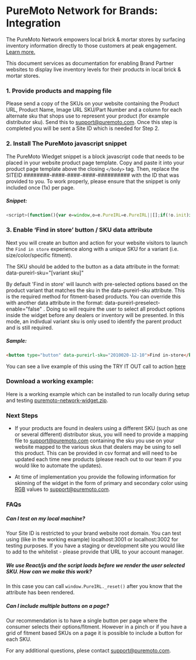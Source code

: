 # PureMoto Network for Brands: Integration

The PureMoto Network empowers local brick & mortar stores by surfacing inventory information directly to those customers at peak engagement. [Learn more.](https://puremoto.com/irl/partners)

This document services as documentation for enabling Brand Partner websites to display live inventory levels for their products in local brick & mortar stores.

### 1. Provide products and mapping file

Please send a copy of the SKUs on your website containing the Product URL, Product Name, Image URL  SKU/Part Number and a column for each alternate sku that shops use to represent your product (for example distributor sku). Send this to [support@puremoto.com](support@puremoto.com). Once this step is completed you will be sent a Site ID which is needed for Step 2.

### 2. Install The PureMoto javascript snippet

The PureMoto Wiedget snippet is a block javascript code that needs to be placed in your website product page template. Copy and paste it into your product page template above the closing ```</body>``` tag. Then, replace the SITEID ########-####-####-####-########## with the ID that was provided to you. To work properly, please ensure that the snippet is only included once (1x) per page.

##### Snippet:

```js
<script>(function(){var e=window,o=e.PureIRL=e.PureIRL||[];if(!o.init)if(o._isLoaded)e.console&&console.error&&console.error("PureIRL snippet included twice.");else{var n=document;o._isLoaded=!0,o.load=function(){var e=n.createElement("script");e.type="text/javascript",e.async=!0,e.src="https://puremoto.com/irl/api/embed";var o=n.getElementsByTagName("script")[0];o.parentNode.insertBefore(e,o)},o.VERSION="0.0.1",o.SITEID="########-####-####-####-##########",e.addEventListener("load",()=>o.load("panel"),!1)}})();</script>
```

### 3. Enable ‘Find in store’ button / SKU data attribute

Next you will create an button and action for your website visitors to launch the `Find in store` experience along with a unique SKU for a variant (i.e. size/color/specific fitment).

The SKU should be added to the button as a data attribute in the format: data-pureirl-sku="[variant sku]"

By default 'Find in store' will launch with pre-selected options based on the product variant that matches the sku in the data-pureirl-sku attribute. This is the required method for fitment-based products. You can override this with another data attribute in the format: data-pureirl-preselect-enable="false" . Doing so will require the user to select all product options inside the widget before any dealers or inventory will be presented. In this mode, an indivdual variant sku is only used to identify the parent product and is still required.

##### Sample:
```html
<button type="button" data-pureirl-sku="2010020-12-10">Find in-store</button>
```

You can see a live example of this using the TRY IT OUT call to action [here](https://puremoto.com/irl/partners)

### Download a working example:

Here is a working example which can be installed to run locally during setup and testing
[puremoto-network-widget.zip](puremoto-network-widget.zip).

### Next Steps

* If your products are found in dealers using a different SKU (such as one or several different) distributor skus, you will need to provide a mapping file to [support@puremoto.com](support@pureputo.com) containing the sku you use on your website mapped to the various skus that dealers may be using to sell this product. This can be provided in csv format and will need to be updated each time new products (please reach out to our team if you would like to automate the updates).

* At time of implementation you provide the following information for skinning of the widget in the form of primary and secondary color using [RGB](https://www.w3schools.com/colors/colors_rgb.asp) values to [support@puremoto.com](support@puremoto.com).

### FAQs

##### Can I test on my local machine?
Your Site ID is restricted to your brand website root domain. You can test using (like in the working example) localhost:3001 or localhost:3002 for testing purposes. If you have a staging or development site you would like to add to the whitelist - please provide that URL to your account manager.

##### We use React/js and the script loads before we render the user selected SKU. How can we make this work?
In this case you can call ```window.PureIRL._reset()``` after you know that the attribute has been rendered.

##### Can I include multiple buttons on a page?
Our recommendation is to have a single button per page where the consumer selects their options/fitment. However in a pinch or if you have a grid of fitment based SKUs on a page it is possible to include a button for each SKU.

For any additional questions, plese contact [support@puremoto.com](support@puremoto.com).
